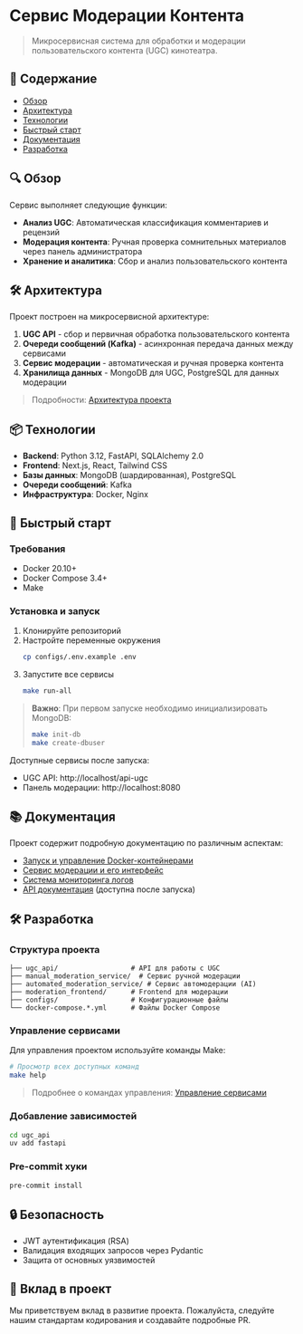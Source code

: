 # Сервис Модерации Контента

> Микросервисная система для обработки и модерации пользовательского контента (UGC) кинотеатра.

## 📑 Содержание

- [Обзор](#-обзор)
- [Архитектура](#️-архитектура)
- [Технологии](#-технологии)
- [Быстрый старт](#-быстрый-старт)
- [Документация](#-документация)
- [Разработка](#️-разработка)

## 🔍 Обзор

Сервис выполняет следующие функции:

- **Анализ UGC**: Автоматическая классификация комментариев и рецензий
- **Модерация контента**: Ручная проверка сомнительных материалов через панель администратора
- **Хранение и аналитика**: Сбор и анализ пользовательского контента

## 🛠️ Архитектура

Проект построен на микросервисной архитектуре:

1. **UGC API** - сбор и первичная обработка пользовательского контента
2. **Очереди сообщений (Kafka)** - асинхронная передача данных между сервисами
3. **Сервис модерации** - автоматическая и ручная проверка контента
4. **Хранилища данных** - MongoDB для UGC, PostgreSQL для данных модерации

> Подробности: [Архитектура проекта](README.docker.md#структура-docker-файлов)

## 📦 Технологии

- **Backend**: Python 3.12, FastAPI, SQLAlchemy 2.0
- **Frontend**: Next.js, React, Tailwind CSS
- **Базы данных**: MongoDB (шардированная), PostgreSQL
- **Очереди сообщений**: Kafka
- **Инфраструктура**: Docker, Nginx

## 🚀 Быстрый старт

### Требования

- Docker 20.10+
- Docker Compose 3.4+
- Make

### Установка и запуск

1. Клонируйте репозиторий
2. Настройте переменные окружения
   ```bash
   cp configs/.env.example .env
   ```
3. Запустите все сервисы
   ```bash
   make run-all
   ```

> **Важно**: При первом запуске необходимо инициализировать MongoDB:
>
> ```bash
> make init-db
> make create-dbuser
> ```

Доступные сервисы после запуска:

- UGC API: http://localhost/api-ugc
- Панель модерации: http://localhost:8080

## 📚 Документация

Проект содержит подробную документацию по различным аспектам:

- [Запуск и управление Docker-контейнерами](README.docker.md)
- [Сервис модерации и его интерфейс](MODERATION_FRONTEND.md)
- [Система мониторинга логов](README.logs.md)
- [API документация](http://localhost/api-ugc/openapi) (доступна после запуска)

## 🛠️ Разработка

### Структура проекта

```
├── ugc_api/                  # API для работы с UGC
├── manual_moderation_service/  # Сервис ручной модерации
├── automated_moderation_service/ # Сервис автомодерации (AI)
├── moderation_frontend/      # Frontend для модерации
├── configs/                  # Конфигурационные файлы
└── docker-compose.*.yml      # Файлы Docker Compose
```

### Управление сервисами

Для управления проектом используйте команды Make:

```bash
# Просмотр всех доступных команд
make help
```

> Подробнее о командах управления: [Управление сервисами](README.docker.md#управление-всеми-сервисами)

### Добавление зависимостей

```bash
cd ugc_api
uv add fastapi
```

### Pre-commit хуки

```bash
pre-commit install
```

## 🔒 Безопасность

- JWT аутентификация (RSA)
- Валидация входящих запросов через Pydantic
- Защита от основных уязвимостей

## 👥 Вклад в проект

Мы приветствуем вклад в развитие проекта. Пожалуйста, следуйте нашим стандартам кодирования и создавайте подробные PR.

